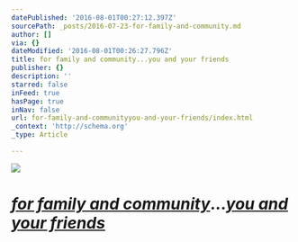```yaml
---
datePublished: '2016-08-01T00:27:12.397Z'
sourcePath: _posts/2016-07-23-for-family-and-community.md
author: []
via: {}
dateModified: '2016-08-01T00:26:27.796Z'
title: for family and community...you and your friends
publisher: {}
description: ''
starred: false
inFeed: true
hasPage: true
inNav: false
url: for-family-and-communityyou-and-your-friends/index.html
_context: 'http://schema.org'
_type: Article

---
```

![](https://imgflo.herokuapp.com/graph/vahj1ThiexotieMo/0aa9c1d2b7546bc97d3482d397234ca8/croprotate.png?cropheight=746&cropwidth=1825&degrees=0&input=https%3A%2F%2Fthe-grid-user-content.s3-us-west-2.amazonaws.com%2F66634283-ebc6-460d-aae7-a7a64f47a508.png&x=0&y=24)

# _[for family and community][0]_..._[you and your friends][1]_

[0]: https://thegrid.ai/myallacrossamerica/ "Visit My Country"
[1]: http://thegrid.ai/justme/ "Quality Time with Friends and Family"